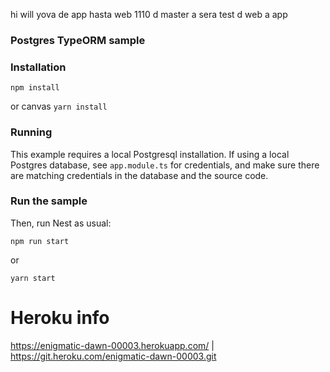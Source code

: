 hi will yova
de app hasta web 1110
d master a sera test
d web a app
### Postgres TypeORM sample

### Installation


`npm install`

or 
canvas
`yarn install`

### Running

This example requires a local Postgresql installation.  If using a local Postgres database, see `app.module.ts` for credentials, and make sure there are matching credentials in the database and the source code.


### Run the sample

Then, run Nest as usual:

`npm run start`

or 

`yarn start`

# Heroku info
https://enigmatic-dawn-00003.herokuapp.com/ | https://git.heroku.com/enigmatic-dawn-00003.git

